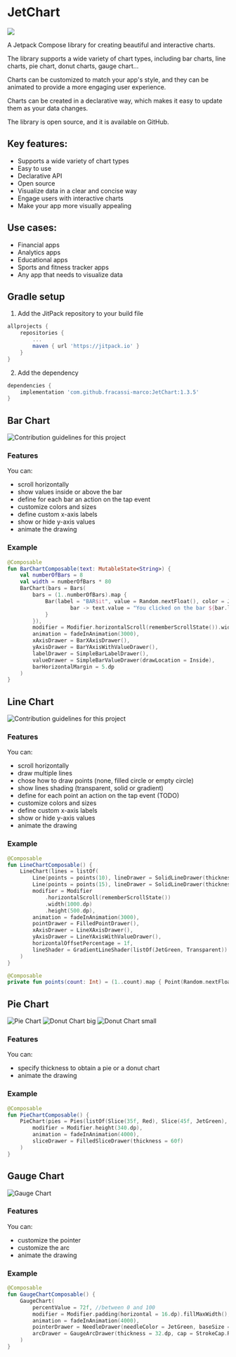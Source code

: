 # JetChart
[![](https://jitpack.io/v/fracassi-marco/JetChart.svg)](https://jitpack.io/#fracassi-marco/JetChart)

A Jetpack Compose library for creating beautiful and interactive charts.

The library supports a wide variety of chart types, including bar charts, line charts, pie chart, donut charts, gauge chart...

Charts can be customized to match your app's style, and they can be animated to provide a more engaging user experience.

Charts can be created in a declarative way, which makes it easy to update them as your data changes.

The library is open source, and it is available on GitHub.

## Key features:
* Supports a wide variety of chart types
* Easy to use
* Declarative API
* Open source
* Visualize data in a clear and concise way
* Engage users with interactive charts
* Make your app more visually appealing

## Use cases:
* Financial apps
* Analytics apps
* Educational apps
* Sports and fitness tracker apps
* Any app that needs to visualize data

## Gradle setup
1. Add the JitPack repository to your build file 
```groovy
allprojects {
    repositories {
        ...
        maven { url 'https://jitpack.io' }
    }
}
```
2. Add the dependency
```groovy
dependencies {
    implementation 'com.github.fracassi-marco:JetChart:1.3.5'
}
```

## Bar Chart
![Contribution guidelines for this project](docs/bar1.gif)

### Features
You can:
- scroll horizontally
- show values inside or above the bar
- define for each bar an action on the tap event
- customize colors and sizes
- define custom x-axis labels
- show or hide y-axis values
- animate the drawing

### Example
```kotlin
@Composable
fun BarChartComposable(text: MutableState<String>) {
    val numberOfBars = 8
    val width = numberOfBars * 80
    BarChart(bars = Bars(
        bars = (1..numberOfBars).map {
            Bar(label = "BAR$it", value = Random.nextFloat(), color = JetGreen) {
                    bar -> text.value = "You clicked on the bar ${bar.label}!"
            }
        }),
        modifier = Modifier.horizontalScroll(rememberScrollState()).width(width.dp).height(500.dp),
        animation = fadeInAnimation(3000),
        xAxisDrawer = BarXAxisDrawer(),
        yAxisDrawer = BarYAxisWithValueDrawer(),
        labelDrawer = SimpleBarLabelDrawer(),
        valueDrawer = SimpleBarValueDrawer(drawLocation = Inside),
        barHorizontalMargin = 5.dp
    )
}
```

## Line Chart
![Contribution guidelines for this project](docs/line1.gif)

### Features
You can:
- scroll horizontally
- draw multiple lines
- chose how to draw points (none, filled circle or empty circle)
- show lines shading (transparent, solid or gradient)
- define for each point an action on the tap event (TODO)
- customize colors and sizes
- define custom x-axis labels
- show or hide y-axis values
- animate the drawing

### Example
```kotlin
@Composable
fun LineChartComposable() {
    LineChart(lines = listOf(
        Line(points = points(10), lineDrawer = SolidLineDrawer(thickness = 8.dp, color = Blue)),
        Line(points = points(15), lineDrawer = SolidLineDrawer(thickness = 8.dp, color = Red))),
        modifier = Modifier
            .horizontalScroll(rememberScrollState())
            .width(1000.dp)
            .height(500.dp),
        animation = fadeInAnimation(3000),
        pointDrawer = FilledPointDrawer(),
        xAxisDrawer = LineXAxisDrawer(),
        yAxisDrawer = LineYAxisWithValueDrawer(),
        horizontalOffsetPercentage = 1f,
        lineShader = GradientLineShader(listOf(JetGreen, Transparent))
    )
}

@Composable
private fun points(count: Int) = (1..count).map { Point(Random.nextFloat(), "Point$it") }
```

## Pie Chart
![Pie Chart](docs/pie1.png) ![Donut Chart big](docs/donut1.png) ![Donut Chart small](docs/donut2.png)

### Features
You can:
- specify thickness to obtain a pie or a donut chart
- animate the drawing

### Example
```kotlin
@Composable
fun PieChartComposable() {
    PieChart(pies = Pies(listOf(Slice(35f, Red), Slice(45f, JetGreen), Slice(15f, Yellow), Slice(5f, Cyan))),
        modifier = Modifier.height(340.dp),
        animation = fadeInAnimation(4000),
        sliceDrawer = FilledSliceDrawer(thickness = 60f)
    )
}
```

## Gauge Chart
![Gauge Chart](docs/gauge1.gif)

### Features
You can:
- customize the pointer
- customize the arc
- animate the drawing

### Example
```kotlin
@Composable
fun GaugeChartComposable() {
    GaugeChart(
        percentValue = 72f, //between 0 and 100
        modifier = Modifier.padding(horizontal = 16.dp).fillMaxWidth(),
        animation = fadeInAnimation(4000),
        pointerDrawer = NeedleDrawer(needleColor = JetGreen, baseSize = 12.dp),
        arcDrawer = GaugeArcDrawer(thickness = 32.dp, cap = StrokeCap.Round)
    )
}
```